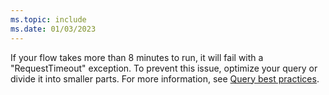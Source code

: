 ```yaml
---
ms.topic: include
ms.date: 01/03/2023
---
```


If your flow takes more than 8 minutes to run, it will fail with a "RequestTimeout" exception. To prevent this issue, optimize your query or divide it into smaller parts. For more information, see [Query best practices](../kusto/query/best-practices.md).
